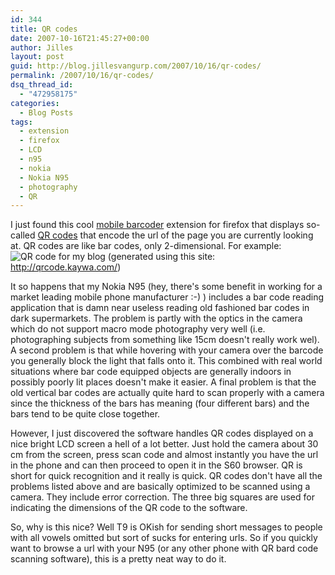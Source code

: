 ```yaml
---
id: 344
title: QR codes
date: 2007-10-16T21:45:27+00:00
author: Jilles
layout: post
guid: http://blog.jillesvangurp.com/2007/10/16/qr-codes/
permalink: /2007/10/16/qr-codes/
dsq_thread_id:
  - "472958175"
categories:
  - Blog Posts
tags:
  - extension
  - firefox
  - LCD
  - n95
  - nokia
  - Nokia N95
  - photography
  - QR
---
```

I just found this cool <a href="http://www.sample.org.uk/blog/?action=post&post=mobile_barcoder">mobile barcoder</a> extension for firefox that displays so-called <a href="http://en.wikipedia.org/wiki/QR_Code">QR codes</a> that encode the url of the page you are currently looking at. QR codes are like bar codes, only 2-dimensional. For example:
<img src='http://blog.jillesvangurp.com/wp-content/uploads/2007/10/blogurl-qrcode.png' alt='QR code for my blog' />
(generated using this site: <a href="http://qrcode.kaywa.com/">http://qrcode.kaywa.com/</a>)

It so happens that my Nokia N95 (hey, there's some benefit in working for a market leading mobile phone manufacturer :-) ) includes a bar code reading application that is damn near useless reading old fashioned bar codes in dark supermarkets. The problem is partly with the optics in the camera which do not support macro mode photography very well (i.e. photographing subjects from something like 15cm doesn't really work wel). A second problem is that while hovering with your camera over the barcode you generally block the light that falls onto it. This combined with real world situations where bar code equipped objects are generally indoors in possibly poorly lit places doesn't make it easier. A final problem is that the old vertical bar codes are actually quite hard to scan properly with a camera since the thickness of the bars has meaning (four different bars) and the bars tend to be quite close together. 

However, I just discovered the software handles QR codes displayed on a nice bright LCD screen a hell of a lot better. Just hold the camera about 30 cm from the screen, press scan code and almost instantly you have the url in the phone and can then proceed to open it in the S60 browser. QR is short for quick recognition and it really is quick. QR codes don't have all the problems listed above and are basically optimized to be scanned using a camera. They include error correction. The three big squares are used for indicating the dimensions of the QR code to the software.

So, why is this nice? Well T9 is OKish for sending short messages to people with all vowels omitted but sort of sucks for entering urls. So if you quickly want to browse a url with your N95 (or any other phone with QR bard code scanning software), this is a pretty neat way to do it.  